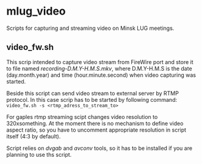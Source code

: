 mlug_video
==========

Scripts for capturing and streaming video on Minsk LUG meetings.

## video_fw.sh 
This scrip intended to capture video stream from FireWire port and store it to file named *recording-D.M.Y-H.M.S.mkv*, where D.M.Y-H.M.S is the date (day.month.year) and time (hour.minute.second) when video capturing was started.

Beside this script can send video stream to external server by RTMP protocol. In this case scrip has to be started by following command:
`video_fw.sh -s <rtmp_adress_to_stream_to>`

For gaples rtmp streaming scipt changes video resolution to 320xsomething. At the moment there is no mechanism to define video aspect ratio, so you have to uncomment appropriate resolution in script itself (4:3 by default).

Script relies on *dvgab* and *avconv* tools, so it has to be installed if you are planning to use ths script.
